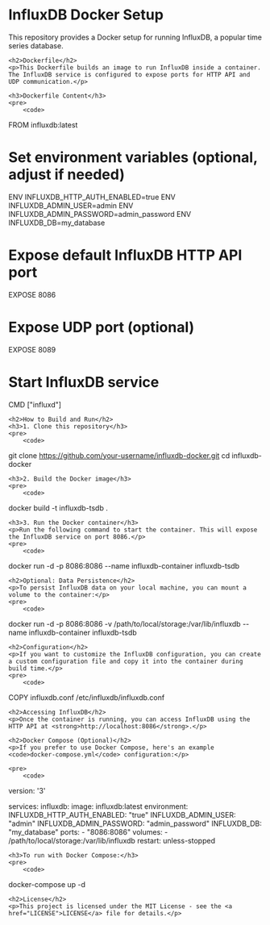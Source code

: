 <!DOCTYPE html>
<html lang="en">
<head>
    <meta charset="UTF-8">
    <meta name="viewport" content="width=device-width, initial-scale=1.0">
    <title>InfluxDB Docker Setup</title>
</head>
<body>
    <h1>InfluxDB Docker Setup</h1>
    <p>This repository provides a Docker setup for running InfluxDB, a popular time series database.</p>

    <h2>Dockerfile</h2>
    <p>This Dockerfile builds an image to run InfluxDB inside a container. The InfluxDB service is configured to expose ports for HTTP API and UDP communication.</p>

    <h3>Dockerfile Content</h3>
    <pre>
        <code>
FROM influxdb:latest

# Set environment variables (optional, adjust if needed)
ENV INFLUXDB_HTTP_AUTH_ENABLED=true
ENV INFLUXDB_ADMIN_USER=admin
ENV INFLUXDB_ADMIN_PASSWORD=admin_password
ENV INFLUXDB_DB=my_database

# Expose default InfluxDB HTTP API port
EXPOSE 8086

# Expose UDP port (optional)
EXPOSE 8089

# Start InfluxDB service
CMD ["influxd"]
        </code>
    </pre>

    <h2>How to Build and Run</h2>
    <h3>1. Clone this repository</h3>
    <pre>
        <code>
git clone https://github.com/your-username/influxdb-docker.git
cd influxdb-docker
        </code>
    </pre>

    <h3>2. Build the Docker image</h3>
    <pre>
        <code>
docker build -t influxdb-tsdb .
        </code>
    </pre>

    <h3>3. Run the Docker container</h3>
    <p>Run the following command to start the container. This will expose the InfluxDB service on port 8086.</p>
    <pre>
        <code>
docker run -d -p 8086:8086 --name influxdb-container influxdb-tsdb
        </code>
    </pre>

    <h2>Optional: Data Persistence</h2>
    <p>To persist InfluxDB data on your local machine, you can mount a volume to the container:</p>
    <pre>
        <code>
docker run -d -p 8086:8086 -v /path/to/local/storage:/var/lib/influxdb --name influxdb-container influxdb-tsdb
        </code>
    </pre>

    <h2>Configuration</h2>
    <p>If you want to customize the InfluxDB configuration, you can create a custom configuration file and copy it into the container during build time.</p>
    <pre>
        <code>
COPY influxdb.conf /etc/influxdb/influxdb.conf
        </code>
    </pre>

    <h2>Accessing InfluxDB</h2>
    <p>Once the container is running, you can access InfluxDB using the HTTP API at <strong>http://localhost:8086</strong>.</p>

    <h2>Docker Compose (Optional)</h2>
    <p>If you prefer to use Docker Compose, here's an example <code>docker-compose.yml</code> configuration:</p>

    <pre>
        <code>
version: '3'

services:
  influxdb:
    image: influxdb:latest
    environment:
      INFLUXDB_HTTP_AUTH_ENABLED: "true"
      INFLUXDB_ADMIN_USER: "admin"
      INFLUXDB_ADMIN_PASSWORD: "admin_password"
      INFLUXDB_DB: "my_database"
    ports:
      - "8086:8086"
    volumes:
      - /path/to/local/storage:/var/lib/influxdb
    restart: unless-stopped
        </code>
    </pre>

    <h3>To run with Docker Compose:</h3>
    <pre>
        <code>
docker-compose up -d
        </code>
    </pre>

    <h2>License</h2>
    <p>This project is licensed under the MIT License - see the <a href="LICENSE">LICENSE</a> file for details.</p>
</body>
</html>
